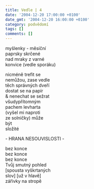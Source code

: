 ```yaml
---
title: Vedle | 4
date: '2004-12-20 17:00:00 +0100'
date_gmt: '2004-12-20 16:00:00 +0100'
category: podvědomí
tags: []
comments: []
---
```


<p>myšlenky - měsíční <br>paprsky skrčené<br>nad mraky z varné<br>konvice (vedle sporáku)</p>
<p>nicméně trefit se <br>nemůžou, zase vedle<br>těch správných dveří<br>dostat se na papír<br>&amp; nenechat se sežrat<br>všudypřítomným<br>pachem levharta<br>(vyšel mi naproti<br>ze solničky) může<br>být<br>složité</p>
<p>- HRANA NESOUVISLOSTI -</p>
<p>bez konce<br>bez konce<br>bez konce<br>Tvůj smutný pohled<br>[spousta vyškrtaných <br>slov] [už v hlavě]<br>zářivky na stropě</p>
